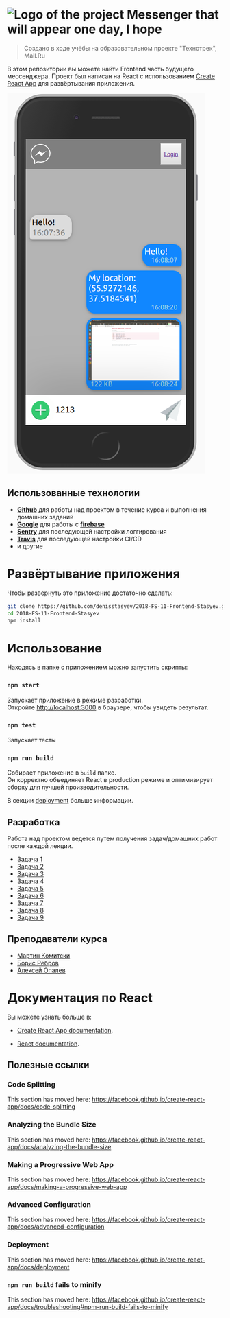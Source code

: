 # ![Logo of the project](https://user-images.githubusercontent.com/16698238/57081592-bb839800-6cfd-11e9-997d-86f642d4d13b.png) Messenger that will appear one day, I hope

> Создано в ходе учёбы на образовательном проекте "Технотрек", Mail.Ru

В этом репозитории вы можете найти Frontend часть будущего мессенджера.
Проект был написан на React с использованием [Create React App](https://github.com/facebook/create-react-app) для развёртывания приложения.

![Result](/result/result.png)

## Использованные технологии

- **[Github](https://github.com)** для работы над проектом в течение курса
  и выполнения домашних заданий
- **[Google](https://google.com)** для работы с **[firebase](https://firebase.google.com/)**
- **[Sentry](https://sentry.io)** для последующей настройки логгирования
- **[Travis](https://travis-ci.org)** для последующей настройки CI/CD
- и другие

# Развёртывание приложения

Чтобы развернуть это приложение достаточно сделать:

```bash
git clone https://github.com/denisstasyev/2018-FS-11-Frontend-Stasyev.git
cd 2018-FS-11-Frontend-Stasyev
npm install
```

# Использование

Находясь в папке с приложением можно запустить скрипты:

### `npm start`

Запускает приложение в режиме разработки.<br>
Откройте [http://localhost:3000](http://localhost:3000) в браузере, чтобы увидеть результат.

### `npm test`

Запускает тесты

### `npm run build`

Собирает приложение в `build` папке.<br>
Он корректно объединяет React в production режиме и оптимизирует сборку для лучшей производительности.

В секции [deployment](https://facebook.github.io/create-react-app/docs/deployment) больше информации.

## Разработка

Работа над проектом ведется путем получения задач/домашних работ
после каждой лекции.

- [Задача 1](https://github.com/frontend-track-mail-ru/tt-fullstack/tree/master/2sem/front/lesson-1)
- [Задача 2](https://github.com/frontend-track-mail-ru/tt-fullstack/tree/master/2sem/front/lesson-2)
- [Задача 3](https://github.com/frontend-track-mail-ru/tt-fullstack/tree/master/2sem/front/lesson-3)
- [Задача 4](https://github.com/frontend-track-mail-ru/tt-fullstack/tree/master/2sem/front/lesson-4)
- [Задача 5](https://github.com/frontend-track-mail-ru/tt-fullstack/tree/master/2sem/front/lesson-5)
- [Задача 6](https://github.com/frontend-track-mail-ru/tt-fullstack/tree/master/2sem/front/lesson-6)
- [Задача 7](https://github.com/frontend-track-mail-ru/tt-fullstack/tree/master/2sem/front/lesson-7)
- [Задача 8](https://github.com/frontend-track-mail-ru/tt-fullstack/tree/master/2sem/front/lesson-8)
- [Задача 9](https://github.com/frontend-track-mail-ru/tt-fullstack/tree/master/2sem/front/lesson-9)

## Преподаватели курса

- [Мартин Комитски](https://track.mail.ru/profile/m.komitski/)
- [Борис Ребров](https://track.mail.ru/profile/b.rebrov/)
- [Алексей Опалев](https://track.mail.ru/profile/a.opalev/)

# Документация по React

Вы можете узнать больше в:

- [Create React App documentation](https://facebook.github.io/create-react-app/docs/getting-started).

- [React documentation](https://reactjs.org/).

## Полезные ссылки

### Code Splitting

This section has moved here: https://facebook.github.io/create-react-app/docs/code-splitting

### Analyzing the Bundle Size

This section has moved here: https://facebook.github.io/create-react-app/docs/analyzing-the-bundle-size

### Making a Progressive Web App

This section has moved here: https://facebook.github.io/create-react-app/docs/making-a-progressive-web-app

### Advanced Configuration

This section has moved here: https://facebook.github.io/create-react-app/docs/advanced-configuration

### Deployment

This section has moved here: https://facebook.github.io/create-react-app/docs/deployment

### `npm run build` fails to minify

This section has moved here: https://facebook.github.io/create-react-app/docs/troubleshooting#npm-run-build-fails-to-minify

```

```
